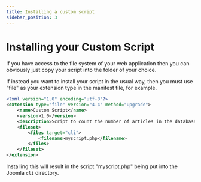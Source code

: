 ```yaml
---
title: Installing a custom script
sidebar_position: 3
---
```

# Installing your Custom Script
If you have access to the file system of your web application then you can obviously just copy your script into the folder of your choice. 

If instead you want to install your script in the usual way, then you must use "file" as your extension type in the manifest file, for example. 
```xml
<?xml version="1.0" encoding="utf-8"?>
<extension type="file" version="4.4" method="upgrade">
    <name>Custom Script</name>
    <version>1.0</version>
    <description>Script to count the number of articles in the database</description>
    <fileset>
        <files target="cli">
            <filename>myscript.php</filename>
        </files>
    </fileset>
</extension>
```
Installing this will result in the script "myscript.php" being put into the Joomla `cli` directory. 